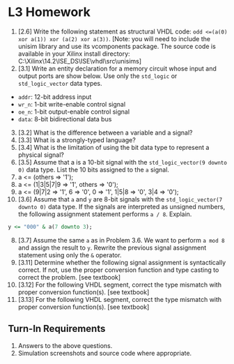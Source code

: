 # L3 Homework

1. [2.6] Write the following statement as structural VHDL code: `odd <=(a(0) xor a(1)) xor (a(2) xor a(3))`. [Note: you will need to include the unisim library and use its vcomponents package. The source code is available in your Xilinx install directory: C:\Xilinx\14.2\ISE_DS\ISE\vhdl\src\unisims]
2. [3.1] Write an entity declaration for a memory circuit whose input and output ports are show below. Use only the `std_logic` or `std_logic_vector` data types.
  - `addr`: 12-bit address input
  - `wr_n`: 1-bit write-enable control signal
  - `oe_n`: 1-bit output-enable control signal
  - `data`: 8-bit bidirectional data bus
3. [3.2] What is the difference between a variable and a signal?
4. [3.3] What is a strongly-typed language?
5. [3.4] What is the limitation of using the bit data type to represent a physical signal?
6. [3.5] Assume that a is a 10-bit signal with the `std_logic_vector(9 downto 0)` data type. List the 10 bits assigned to the `a` signal.
  1. a <= (others => '1');
  2. a <= (1|3|5|7|9 => '1', others => '0');
  3. a <= (9|7|2 => '1', 6 => '0', 0 => '1', 1|5|8 => '0', 3|4 => '0');
7. [3.6] Assume that `a` and `y` are 8-bit signals with the `std_logic_vector(7 downto 0)` data type. If the signals are interpreted as unsigned numbers, the following assignment statement performs `a / 8`. Explain.
```vhdl
y <= "000" & a(7 downto 3); 
```
8. [3.7] Assume the same `a` as in Problem 3.6. We want to perform `a mod 8` and assign the result to `y`. Rewrite the previous signal assignment statement using only the `&` operator.
9. [3.11] Determine whether the following signal assignment is syntactically correct. If not, use the proper conversion function and type casting to correct the problem. [see textbook]
10. [3.12] For the following VHDL segment, correct the type mismatch with proper conversion function(s). [see textbook]
11. [3.13] For the following VHDL segment, correct the type mismatch with proper conversion function(s). [see textbook]

## Turn-In Requirements

1. Answers to the above questions.
2. Simulation screenshots and source code where appropriate.
